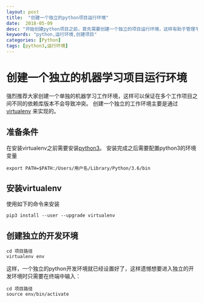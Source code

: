 ```yaml
---
layout: post
title:  "创建一个独立的python项目运行环境"
date:  2018-05-09
desc: "开始创建python项目之前，首先需要创建一个独立的项目运行环境，这样有助于管理不同项目之间可能发生冲突的库版本"
keywords: "python,运行环境,创建项目"
categories: [Python]
tags: [python3,运行环境]
---
```


# 创建一个独立的机器学习项目运行环境

强烈推荐大家创建一个单独的机器学习工作环境，这样可以保证在多个工作项目之间不同的依赖库版本不会导致冲突。
创建一个独立的工作环境主要是通过 [virtualenv](https://virtualenv.pypa.io/en/stable/) 来实现的。


## 准备条件

在安装virtualenv之前需要安装[python3](http://getpython3.com)。
安装完成之后需要配置python3的环境变量

``` python3
export PATH=$PATH:/Users/用户名/Library/Python/3.6/bin
```

## 安装virtualenv

使用如下的命令来安装

``` python3
pip3 install --user --upgrade virtualenv
```

## 创建独立的开发环境

``` python3
cd 项目路径
virtualenv env
```

这样，一个独立的python开发环境就已经设置好了，这样遗憾想要进入独立的开发环境时只需要在终端中输入：

``` python3
cd 项目路径
source env/bin/activate
```
